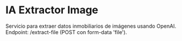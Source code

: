 # IA Extractor Image
Servicio para extraer datos inmobiliarios de imágenes usando OpenAI.
Endpoint: /extract-file (POST con form-data 'file').
